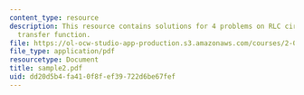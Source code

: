```yaml
---
content_type: resource
description: This resource contains solutions for 4 problems on RLC circuit analysis,
  transfer function.
file: https://ol-ocw-studio-app-production.s3.amazonaws.com/courses/2-003-modeling-dynamics-and-control-i-spring-2005/dd20d5b4fa410f8fef39722d6be67fef_sample2.pdf
file_type: application/pdf
resourcetype: Document
title: sample2.pdf
uid: dd20d5b4-fa41-0f8f-ef39-722d6be67fef
---
```

